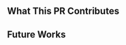 ## What This PR Contributes

<!-- Explain in Markdown bullet points what is covered in this PR:
     1. Organize the bullet points in a reasonable level of hierarchy, and
     2. Be as EXHAUSTIVE as possible. -->

## Future Works

<!-- Explain in Markdown bullet points what is OUT OF SCOPE of this PR.
     Also organize them with bullet points in a reasonable of hierarchy. -->
